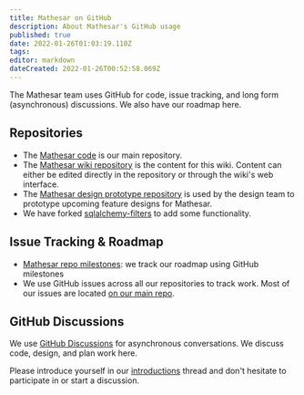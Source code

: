 ```yaml
---
title: Mathesar on GitHub
description: About Mathesar's GitHub usage
published: true
date: 2022-01-26T01:03:19.110Z
tags: 
editor: markdown
dateCreated: 2022-01-26T00:52:58.069Z
---
```


The Mathesar team uses GitHub for code, issue tracking, and long form (asynchronous) discussions. We also have our roadmap here.

## Repositories
- The [Mathesar code](https://github.com/centerofci/mathesar) is our main repository.
- The [Mathesar wiki repository](https://github.com/centerofci/mathesar-wiki) is the content for this wiki. Content can either be edited directly in the repository or through the wiki's web interface.
- The [Mathesar design prototype repository](https://github.com/centerofci/mathesar-design) is used by the design team to prototype upcoming feature designs for Mathesar.
- We have forked [sqlalchemy-filters](https://github.com/centerofci/sqlalchemy-filters) to add some functionality.

## Issue Tracking & Roadmap
- [Mathesar repo milestones](https://github.com/centerofci/mathesar/milestones?direction=asc&sort=due_date&state=open):  we track our roadmap using GitHub milestones
- We use GitHub issues across all our repositories to track work. Most of our issues are located [on our main repo](https://github.com/centerofci/mathesar/issues).

## GitHub Discussions

We use [GitHub Discussions](https://github.com/centerofci/mathesar/discussions) for asynchronous conversations. We discuss code, design, and plan work here.

Please introduce yourself in our [introductions](https://github.com/centerofci/mathesar/discussions/1) thread and don't hesitate to participate in or start a discussion.